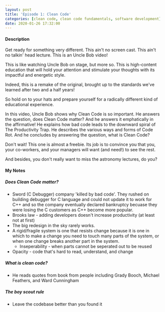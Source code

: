 ```yaml
---
layout: post
title: 'Episode 1: Clean Code'
categories: [clean code, clean code fundamentals, software development]
date: 2020-01-26 17:32:00
---
```


#### Description

Get ready for something very different. This ain't no screen cast. This ain't no talkin' head lecture. This is an Uncle Bob video!

This is like watching Uncle Bob on stage, but more so. This is high-content education that will hold your attention and stimulate your thoughts with its impactful and energetic style.

Indeed, this is a remake of the original, brought up to the standards we've learned after two and a half years!

So hold on to your hats and prepare yourself for a radically different kind of educational experience.

In this video, Uncle Bob shows why Clean Code is so important. He answers the question, does Clean Code matter? And he answers it emphatically in the affirmative! He explains how bad code leads to the downward spiral of The Productivity Trap. He describes the various ways and forms of Code Rot. And he concludes by answering the question, what is Clean Code?

Don't wait! This one is almost a freebie. Its job is to convince you that you, your co-workers, and your managers will want (and need!) to see the rest.

And besides, you don't really want to miss the astronomy lectures, do you?

<!--more-->

#### My Notes

##### Does Clean Code matter?

- Sword (C Debugger) company 'killed by bad code'. They rushed on building debugger for C language and could not update it to work for C++ and so the company eventually declared bankruptcy becuase they were losing the C customers as C++ become more popular.
- Brooks law - adding developers doesn't increase productivity (at least not at first)
- The big redesign in the sky rarely works.
- A rigid/fragile system is one that resists change because it is one in which to make a change you need to touch many parts of the system, or when one change breaks another part in the system.
  - Inseperability - when parts cannot be seperated out to be reused
- Opacity - code that's hard to read, understand, and change

##### What is clean code?

- He reads quotes from book from people including Grady Booch, Michael Feathers, and Ward Cunningham

##### The boy scout rule

- Leave the codebase better than you found it
